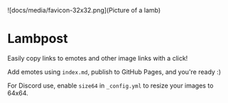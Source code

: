![docs/media/favicon-32x32.png](Picture of a lamb)

# Lambpost

Easily copy links to emotes and other image links with a click!

Add emotes using `index.md`, publish to GitHub Pages, and you're ready :)

For Discord use, enable `size64` in `_config.yml` to resize your images to 64x64.